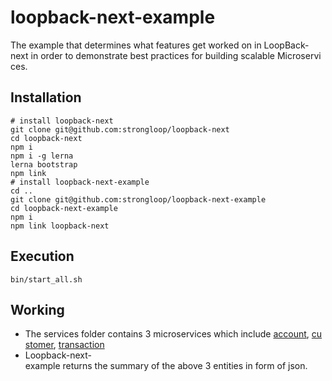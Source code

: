 # loopback-next-example

The example that determines what features get worked on in LoopBack-next in order to demonstrate best practices for building scalable Microservices.

## Installation

```
# install loopback-next
git clone git@github.com:strongloop/loopback-next
cd loopback-next
npm i
npm i -g lerna
lerna bootstrap
npm link
# install loopback-next-example
cd ..
git clone git@github.com:strongloop/loopback-next-example
cd loopback-next-example
npm i
npm link loopback-next
```

## Execution

```
bin/start_all.sh
```

## Working
 - The services folder contains 3 microservices which include [account](https://github.com/strongloop/loopback-next-example/tree/master/services/facade/repositories/account), [customer](https://github.com/strongloop/loopback-next-example/tree/master/services/facade/repositories/customer), [transaction](https://github.com/strongloop/loopback-next-example/tree/master/services/facade/repositories/transaction)
 - Loopback-next-example returns the summary of the above 3 entities in form of json.